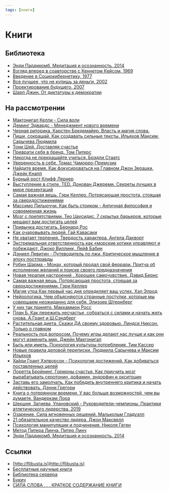 ```yaml
---
tags: [книги]
---
```

# Книги

## Библиотека

* [Энди Паддикомб. Медитация и осознанность. 2014](%D0%AD%D0%BD%D0%B4%D0%B8%20%D0%9F%D0%B0%D0%B4%D0%B4%D0%B8%D0%BA%D0%BE%D0%BC%D0%B1.%20%D0%9C%D0%B5%D0%B4%D0%B8%D1%82%D0%B0%D1%86%D0%B8%D1%8F%20%D0%B8%20%D0%BE%D1%81%D0%BE%D0%B7%D0%BD%D0%B0%D0%BD%D0%BD%D0%BE%D1%81%D1%82%D1%8C.%202014.md)
* [Взгляд вперед в соавторстве с Кеннетом Кейсом, 1969](%D0%92%D0%B7%D0%B3%D0%BB%D1%8F%D0%B4%20%D0%B2%D0%BF%D0%B5%D1%80%D0%B5%D0%B4%20%D0%B2%20%D1%81%D0%BE%D0%B0%D0%B2%D1%82%D0%BE%D1%80%D1%81%D1%82%D0%B2%D0%B5%20%D1%81%20%D0%9A%D0%B5%D0%BD%D0%BD%D0%B5%D1%82%D0%BE%D0%BC%20%D0%9A%D0%B5%D0%B9%D1%81%D0%BE%D0%BC,%201969.md)
* [Введение в Социокибернетику, 1977](%D0%92%D0%B2%D0%B5%D0%B4%D0%B5%D0%BD%D0%B8%D0%B5%20%D0%B2%20%D0%A1%D0%BE%D1%86%D0%B8%D0%BE%D0%BA%D0%B8%D0%B1%D0%B5%D1%80%D0%BD%D0%B5%D1%82%D0%B8%D0%BA%D1%83,%201977.md)
* [Все лучшее, что не купишь за деньги, 2002](%D0%92%D1%81%D0%B5%20%D0%BB%D1%83%D1%87%D1%88%D0%B5%D0%B5,%20%D1%87%D1%82%D0%BE%20%D0%BD%D0%B5%20%D0%BA%D1%83%D0%BF%D0%B8%D1%88%D1%8C%20%D0%B7%D0%B0%20%D0%B4%D0%B5%D0%BD%D1%8C%D0%B3%D0%B8,%202002.md)
* [Проектирование будущего, 2007](%D0%9F%D1%80%D0%BE%D0%B5%D0%BA%D1%82%D0%B8%D1%80%D0%BE%D0%B2%D0%B0%D0%BD%D0%B8%D0%B5%20%D0%B1%D1%83%D0%B4%D1%83%D1%89%D0%B5%D0%B3%D0%BE,%202007.md)
* [Шарп Джин. От диктатуры к демократии](%D0%A8%D0%B0%D1%80%D0%BF%20%D0%94%D0%B6%D0%B8%D0%BD.%20%D0%9E%D1%82%20%D0%B4%D0%B8%D0%BA%D1%82%D0%B0%D1%82%D1%83%D1%80%D1%8B%20%D0%BA%20%D0%B4%D0%B5%D0%BC%D0%BE%D0%BA%D1%80%D0%B0%D1%82%D0%B8%D0%B8.md)

## На рассмотрении

* [Макгонигал Келли - Сила воли](%D0%9C%D0%B0%D0%BA%D0%B3%D0%BE%D0%BD%D0%B8%D0%B3%D0%B0%D0%BB%20%D0%9A%D0%B5%D0%BB%D0%BB%D0%B8%20-%20%D0%A1%D0%B8%D0%BB%D0%B0%20%D0%B2%D0%BE%D0%BB%D0%B8.md)
* [Деминг Эдвардс - Менеджмент нового времени](%D0%94%D0%B5%D0%BC%D0%B8%D0%BD%D0%B3%20%D0%AD%D0%B4%D0%B2%D0%B0%D1%80%D0%B4%D1%81%20-%20%D0%9C%D0%B5%D0%BD%D0%B5%D0%B4%D0%B6%D0%BC%D0%B5%D0%BD%D1%82%20%D0%BD%D0%BE%D0%B2%D0%BE%D0%B3%D0%BE%20%D0%B2%D1%80%D0%B5%D0%BC%D0%B5%D0%BD%D0%B8.md)
* [Черная риторика. Карстен Бредемайер. Власть и магия слова.](%D0%A7%D0%B5%D1%80%D0%BD%D0%B0%D1%8F%20%D1%80%D0%B8%D1%82%D0%BE%D1%80%D0%B8%D0%BA%D0%B0.%20%D0%9A%D0%B0%D1%80%D1%81%D1%82%D0%B5%D0%BD%20%D0%91%D1%80%D0%B5%D0%B4%D0%B5%D0%BC%D0%B0%D0%B9%D0%B5%D1%80.%20%D0%92%D0%BB%D0%B0%D1%81%D1%82%D1%8C%20%D0%B8%20%D0%BC%D0%B0%D0%B3%D0%B8%D1%8F%20%D1%81%D0%BB%D0%BE%D0%B2%D0%B0..md)
* [Пиши, сокращай. Как создавать сильные тексты. Ильяхов Максим, Сарычева Людмила](%D0%9F%D0%B8%D1%88%D0%B8,%20%D1%81%D0%BE%D0%BA%D1%80%D0%B0%D1%89%D0%B0%D0%B9.%20%D0%9A%D0%B0%D0%BA%20%D1%81%D0%BE%D0%B7%D0%B4%D0%B0%D0%B2%D0%B0%D1%82%D1%8C%20%D1%81%D0%B8%D0%BB%D1%8C%D0%BD%D1%8B%D0%B5%20%D1%82%D0%B5%D0%BA%D1%81%D1%82%D1%8B.%20%D0%98%D0%BB%D1%8C%D1%8F%D1%85%D0%BE%D0%B2%20%D0%9C%D0%B0%D0%BA%D1%81%D0%B8%D0%BC,%20%D0%A1%D0%B0%D1%80%D1%8B%D1%87%D0%B5%D0%B2%D0%B0%20%D0%9B%D1%8E%D0%B4%D0%BC%D0%B8%D0%BB%D0%B0.md)
* [Тони Шей. Доставляя счастье](%D0%A2%D0%BE%D0%BD%D0%B8%20%D0%A8%D0%B5%D0%B9.%20%D0%94%D0%BE%D1%81%D1%82%D0%B0%D0%B2%D0%BB%D1%8F%D1%8F%20%D1%81%D1%87%D0%B0%D1%81%D1%82%D1%8C%D0%B5.md)
* [Преврати себя в бренд. Том Питерс](%D0%9F%D1%80%D0%B5%D0%B2%D1%80%D0%B0%D1%82%D0%B8%20%D1%81%D0%B5%D0%B1%D1%8F%20%D0%B2%20%D0%B1%D1%80%D0%B5%D0%BD%D0%B4.%20%D0%A2%D0%BE%D0%BC%20%D0%9F%D0%B8%D1%82%D0%B5%D1%80%D1%81.md)
* [Никогда не прекращайте учиться. Брэдли Стаатс](%D0%9D%D0%B8%D0%BA%D0%BE%D0%B3%D0%B4%D0%B0%20%D0%BD%D0%B5%20%D0%BF%D1%80%D0%B5%D0%BA%D1%80%D0%B0%D1%89%D0%B0%D0%B9%D1%82%D0%B5%20%D1%83%D1%87%D0%B8%D1%82%D1%8C%D1%81%D1%8F.%20%D0%91%D1%80%D1%8D%D0%B4%D0%BB%D0%B8%20%D0%A1%D1%82%D0%B0%D0%B0%D1%82%D1%81.md)
* [Уверенность в себе. Томас Чаморро-Премузик](%D0%A3%D0%B2%D0%B5%D1%80%D0%B5%D0%BD%D0%BD%D0%BE%D1%81%D1%82%D1%8C%20%D0%B2%20%D1%81%D0%B5%D0%B1%D0%B5.%20%D0%A2%D0%BE%D0%BC%D0%B0%D1%81%20%D0%A7%D0%B0%D0%BC%D0%BE%D1%80%D1%80%D0%BE-%D0%9F%D1%80%D0%B5%D0%BC%D1%83%D0%B7%D0%B8%D0%BA.md)
* [Найдите время. Как фокусироваться на Главном Джон Зерацки, Джейк Кнапп](%D0%9D%D0%B0%D0%B9%D0%B4%D0%B8%D1%82%D0%B5%20%D0%B2%D1%80%D0%B5%D0%BC%D1%8F.%20%D0%9A%D0%B0%D0%BA%20%D1%84%D0%BE%D0%BA%D1%83%D1%81%D0%B8%D1%80%D0%BE%D0%B2%D0%B0%D1%82%D1%8C%D1%81%D1%8F%20%D0%BD%D0%B0%20%D0%93%D0%BB%D0%B0%D0%B2%D0%BD%D0%BE%D0%BC%20%D0%94%D0%B6%D0%BE%D0%BD%20%D0%97%D0%B5%D1%80%D0%B0%D1%86%D0%BA%D0%B8,%20%D0%94%D0%B6%D0%B5%D0%B9%D0%BA%20%D0%9A%D0%BD%D0%B0%D0%BF%D0%BF.md)
* [Бурный рост Клифф Лернер](%D0%91%D1%83%D1%80%D0%BD%D1%8B%D0%B9%20%D1%80%D0%BE%D1%81%D1%82%20%D0%9A%D0%BB%D0%B8%D1%84%D1%84%20%D0%9B%D0%B5%D1%80%D0%BD%D0%B5%D1%80.md)
* [Выступление в стиле. TED. Донован Джереми. Секреты лучших в мире презентаций](%D0%92%D1%8B%D1%81%D1%82%D1%83%D0%BF%D0%BB%D0%B5%D0%BD%D0%B8%D0%B5%20%D0%B2%20%D1%81%D1%82%D0%B8%D0%BB%D0%B5.%20TED.%20%D0%94%D0%BE%D0%BD%D0%BE%D0%B2%D0%B0%D0%BD%20%D0%94%D0%B6%D0%B5%D1%80%D0%B5%D0%BC%D0%B8.%20%D0%A1%D0%B5%D0%BA%D1%80%D0%B5%D1%82%D1%8B%20%D0%BB%D1%83%D1%87%D1%88%D0%B8%D1%85%20%D0%B2%20%D0%BC%D0%B8%D1%80%D0%B5%20%D0%BF%D1%80%D0%B5%D0%B7%D0%B5%D0%BD%D1%82%D0%B0%D1%86%D0%B8%D0%B9.md)
* [Самая важная вещь. Гэри Келлер. Потрясающая простота, стоящая за сверхдостижениями](%D0%A1%D0%B0%D0%BC%D0%B0%D1%8F%20%D0%B2%D0%B0%D0%B6%D0%BD%D0%B0%D1%8F%20%D0%B2%D0%B5%D1%89%D1%8C.%20%D0%93%D1%8D%D1%80%D0%B8%20%D0%9A%D0%B5%D0%BB%D0%BB%D0%B5%D1%80.%20%D0%9F%D0%BE%D1%82%D1%80%D1%8F%D1%81%D0%B0%D1%8E%D1%89%D0%B0%D1%8F%20%D0%BF%D1%80%D0%BE%D1%81%D1%82%D0%BE%D1%82%D0%B0,%20%D1%81%D1%82%D0%BE%D1%8F%D1%89%D0%B0%D1%8F%20%D0%B7%D0%B0%20%D1%81%D0%B2%D0%B5%D1%80%D1%85%D0%B4%D0%BE%D1%81%D1%82%D0%B8%D0%B6%D0%B5%D0%BD%D0%B8%D1%8F%D0%BC%D0%B8.md)
* [Массимо Пильюччи. Как быть стоиком - Античная философия и современная жизнь](%D0%9C%D0%B0%D1%81%D1%81%D0%B8%D0%BC%D0%BE%20%D0%9F%D0%B8%D0%BB%D1%8C%D1%8E%D1%87%D1%87%D0%B8.%20%D0%9A%D0%B0%D0%BA%20%D0%B1%D1%8B%D1%82%D1%8C%20%D1%81%D1%82%D0%BE%D0%B8%D0%BA%D0%BE%D0%BC%20-%20%D0%90%D0%BD%D1%82%D0%B8%D1%87%D0%BD%D0%B0%D1%8F%20%D1%84%D0%B8%D0%BB%D0%BE%D1%81%D0%BE%D1%84%D0%B8%D1%8F%20%D0%B8%20%D1%81%D0%BE%D0%B2%D1%80%D0%B5%D0%BC%D0%B5%D0%BD%D0%BD%D0%B0%D1%8F%20%D0%B6%D0%B8%D0%B7%D0%BD%D1%8C.md)
* [Мозг с препятствиями. Тео Цаусидис. 7 скрытых барьеров, которые мешают вам достигать целей](%D0%9C%D0%BE%D0%B7%D0%B3%20%D1%81%20%D0%BF%D1%80%D0%B5%D0%BF%D1%8F%D1%82%D1%81%D1%82%D0%B2%D0%B8%D1%8F%D0%BC%D0%B8.%20%D0%A2%D0%B5%D0%BE%20%D0%A6%D0%B0%D1%83%D1%81%D0%B8%D0%B4%D0%B8%D1%81.%207%20%D1%81%D0%BA%D1%80%D1%8B%D1%82%D1%8B%D1%85%20%D0%B1%D0%B0%D1%80%D1%8C%D0%B5%D1%80%D0%BE%D0%B2,%20%D0%BA%D0%BE%D1%82%D0%BE%D1%80%D1%8B%D0%B5%20%D0%BC%D0%B5%D1%88%D0%B0%D1%8E%D1%82%20%D0%B2%D0%B0%D0%BC%20%D0%B4%D0%BE%D1%81%D1%82%D0%B8%D0%B3%D0%B0%D1%82%D1%8C%20%D1%86%D0%B5%D0%BB%D0%B5%D0%B9.md)
* [Привычка достигать. Бернард Рос](%D0%9F%D1%80%D0%B8%D0%B2%D1%8B%D1%87%D0%BA%D0%B0%20%D0%B4%D0%BE%D1%81%D1%82%D0%B8%D0%B3%D0%B0%D1%82%D1%8C.%20%D0%91%D0%B5%D1%80%D0%BD%D0%B0%D1%80%D0%B4%20%D0%A0%D0%BE%D1%81.md)
* [Как очаровывать людей. Гай Кавасаки](Как%20очаровывать%20людей.%20Гай%20Кавасаки.md)
* [Не хватает терпения. Твердость характера. Ангела Дакворт](%D0%9D%D0%B5%20%D1%85%D0%B2%D0%B0%D1%82%D0%B0%D0%B5%D1%82%20%D1%82%D0%B5%D1%80%D0%BF%D0%B5%D0%BD%D0%B8%D1%8F.%20%D0%A2%D0%B2%D0%B5%D1%80%D0%B4%D0%BE%D1%81%D1%82%D1%8C%20%D1%85%D0%B0%D1%80%D0%B0%D0%BA%D1%82%D0%B5%D1%80%D0%B0.%20%D0%90%D0%BD%D0%B3%D0%B5%D0%BB%D0%B0%20%D0%94%D0%B0%D0%BA%D0%B2%D0%BE%D1%80%D1%82.md)
* [Экстремальная ответственность как «морские котики управляют и побеждают. Джоко Виллинк, Лейф Бабин](%D0%AD%D0%BA%D1%81%D1%82%D1%80%D0%B5%D0%BC%D0%B0%D0%BB%D1%8C%D0%BD%D0%B0%D1%8F%20%D0%BE%D1%82%D0%B2%D0%B5%D1%82%D1%81%D1%82%D0%B2%D0%B5%D0%BD%D0%BD%D0%BE%D1%81%D1%82%D1%8C%20%D0%BA%D0%B0%D0%BA%20%C2%AB%D0%BC%D0%BE%D1%80%D1%81%D0%BA%D0%B8%D0%B5%20%D0%BA%D0%BE%D1%82%D0%B8%D0%BA%D0%B8%20%D1%83%D0%BF%D1%80%D0%B0%D0%B2%D0%BB%D1%8F%D1%8E%D1%82%20%D0%B8%20%D0%BF%D0%BE%D0%B1%D0%B5%D0%B6%D0%B4%D0%B0%D1%8E%D1%82.%20%D0%94%D0%B6%D0%BE%D0%BA%D0%BE%20%D0%92%D0%B8%D0%BB%D0%BB%D0%B8%D0%BD%D0%BA,%20%D0%9B%D0%B5%D0%B9%D1%84%20%D0%91%D0%B0%D0%B1%D0%B8%D0%BD.md)
* [Дэниел Левитин - Путеводитель по лжи. Критическое мышление в эпоху постправды](%D0%94%D1%8D%D0%BD%D0%B8%D0%B5%D0%BB%20%D0%9B%D0%B5%D0%B2%D0%B8%D1%82%D0%B8%D0%BD%20-%20%D0%9F%D1%83%D1%82%D0%B5%D0%B2%D0%BE%D0%B4%D0%B8%D1%82%D0%B5%D0%BB%D1%8C%20%D0%BF%D0%BE%20%D0%BB%D0%B6%D0%B8.%20%D0%9A%D1%80%D0%B8%D1%82%D0%B8%D1%87%D0%B5%D1%81%D0%BA%D0%BE%D0%B5%20%D0%BC%D1%8B%D1%88%D0%BB%D0%B5%D0%BD%D0%B8%D0%B5%20%D0%B2%20%D1%8D%D0%BF%D0%BE%D1%85%D1%83%20%D0%BF%D0%BE%D1%81%D1%82%D0%BF%D1%80%D0%B0%D0%B2%D0%B4%D1%8B.md)
* [Робин Шарма - Монах, который продал свой феррари. Притча об исполнении желаний и поиске своего предназначения](%D0%A0%D0%BE%D0%B1%D0%B8%D0%BD%20%D0%A8%D0%B0%D1%80%D0%BC%D0%B0%20-%20%D0%9C%D0%BE%D0%BD%D0%B0%D1%85,%20%D0%BA%D0%BE%D1%82%D0%BE%D1%80%D1%8B%D0%B9%20%D0%BF%D1%80%D0%BE%D0%B4%D0%B0%D0%BB%20%D1%81%D0%B2%D0%BE%D0%B9%20%D1%84%D0%B5%D1%80%D1%80%D0%B0%D1%80%D0%B8.%20%D0%9F%D1%80%D0%B8%D1%82%D1%87%D0%B0%20%D0%BE%D0%B1%20%D0%B8%D1%81%D0%BF%D0%BE%D0%BB%D0%BD%D0%B5%D0%BD%D0%B8%D0%B8%20%D0%B6%D0%B5%D0%BB%D0%B0%D0%BD%D0%B8%D0%B9%20%D0%B8%20%D0%BF%D0%BE%D0%B8%D1%81%D0%BA%D0%B5%20%D1%81%D0%B2%D0%BE%D0%B5%D0%B3%D0%BE%20%D0%BF%D1%80%D0%B5%D0%B4%D0%BD%D0%B0%D0%B7%D0%BD%D0%B0%D1%87%D0%B5%D0%BD%D0%B8%D1%8F.md)
* [Новая терапия настроений . Хорошее самочувствие. Дэвид Бернс](%D0%9D%D0%BE%D0%B2%D0%B0%D1%8F%20%D1%82%D0%B5%D1%80%D0%B0%D0%BF%D0%B8%D1%8F%20%D0%BD%D0%B0%D1%81%D1%82%D1%80%D0%BE%D0%B5%D0%BD%D0%B8%D0%B9%20.%20%D0%A5%D0%BE%D1%80%D0%BE%D1%88%D0%B5%D0%B5%20%D1%81%D0%B0%D0%BC%D0%BE%D1%87%D1%83%D0%B2%D1%81%D1%82%D0%B2%D0%B8%D0%B5.%20%D0%94%D1%8D%D0%B2%D0%B8%D0%B4%20%D0%91%D0%B5%D1%80%D0%BD%D1%81.md)
* [Самая важная вещь. Потрясающая простота, стоящая за сверхдостижениями. Гэри Келлер](%D0%A1%D0%B0%D0%BC%D0%B0%D1%8F%20%D0%B2%D0%B0%D0%B6%D0%BD%D0%B0%D1%8F%20%D0%B2%D0%B5%D1%89%D1%8C.%20%D0%9F%D0%BE%D1%82%D1%80%D1%8F%D1%81%D0%B0%D1%8E%D1%89%D0%B0%D1%8F%20%D0%BF%D1%80%D0%BE%D1%81%D1%82%D0%BE%D1%82%D0%B0,%20%D1%81%D1%82%D0%BE%D1%8F%D1%89%D0%B0%D1%8F%20%D0%B7%D0%B0%20%D1%81%D0%B2%D0%B5%D1%80%D1%85%D0%B4%D0%BE%D1%81%D1%82%D0%B8%D0%B6%D0%B5%D0%BD%D0%B8%D1%8F%D0%BC%D0%B8.%20%D0%93%D1%8D%D1%80%D0%B8%20%D0%9A%D0%B5%D0%BB%D0%BB%D0%B5%D1%80.md)
* [Магия утра Как первый час дня определяет ваш успех. Хэл Элрод](%D0%9C%D0%B0%D0%B3%D0%B8%D1%8F%20%D1%83%D1%82%D1%80%D0%B0%20%D0%9A%D0%B0%D0%BA%20%D0%BF%D0%B5%D1%80%D0%B2%D1%8B%D0%B9%20%D1%87%D0%B0%D1%81%20%D0%B4%D0%BD%D1%8F%20%D0%BE%D0%BF%D1%80%D0%B5%D0%B4%D0%B5%D0%BB%D1%8F%D0%B5%D1%82%20%D0%B2%D0%B0%D1%88%20%D1%83%D1%81%D0%BF%D0%B5%D1%85.%20%D0%A5%D1%8D%D0%BB%20%D0%AD%D0%BB%D1%80%D0%BE%D0%B4.md)
* [Нейрологика. Чем объясняются странные поступки, которые мы совершаем неожиданно для себя.  Элиэзер Штернберг](%D0%9D%D0%B5%D0%B9%D1%80%D0%BE%D0%BB%D0%BE%D0%B3%D0%B8%D0%BA%D0%B0.%20%D0%A7%D0%B5%D0%BC%20%D0%BE%D0%B1%D1%8A%D1%8F%D1%81%D0%BD%D1%8F%D1%8E%D1%82%D1%81%D1%8F%20%D1%81%D1%82%D1%80%D0%B0%D0%BD%D0%BD%D1%8B%D0%B5%20%D0%BF%D0%BE%D1%81%D1%82%D1%83%D0%BF%D0%BA%D0%B8,%20%D0%BA%D0%BE%D1%82%D0%BE%D1%80%D1%8B%D0%B5%20%D0%BC%D1%8B%20%D1%81%D0%BE%D0%B2%D0%B5%D1%80%D1%88%D0%B0%D0%B5%D0%BC%20%D0%BD%D0%B5%D0%BE%D0%B6%D0%B8%D0%B4%D0%B0%D0%BD%D0%BD%D0%BE%20%D0%B4%D0%BB%D1%8F%20%D1%81%D0%B5%D0%B1%D1%8F.%20%20%D0%AD%D0%BB%D0%B8%D1%8D%D0%B7%D0%B5%D1%80%20%D0%A8%D1%82%D0%B5%D1%80%D0%BD%D0%B1%D0%B5%D1%80%D0%B3.md)
* [У них так принято. Маккаммон Росс](%D0%A3%20%D0%BD%D0%B8%D1%85%20%D1%82%D0%B0%D0%BA%20%D0%BF%D1%80%D0%B8%D0%BD%D1%8F%D1%82%D0%BE.%20%D0%9C%D0%B0%D0%BA%D0%BA%D0%B0%D0%BC%D0%BC%D0%BE%D0%BD%20%D0%A0%D0%BE%D1%81%D1%81.md)
* [План Б. Как пережить несчастье, собраться с силами и начать жить снова. А.Грант и Ш.Сэндберг](%D0%9F%D0%BB%D0%B0%D0%BD%20%D0%91.%20%D0%9A%D0%B0%D0%BA%20%D0%BF%D0%B5%D1%80%D0%B5%D0%B6%D0%B8%D1%82%D1%8C%20%D0%BD%D0%B5%D1%81%D1%87%D0%B0%D1%81%D1%82%D1%8C%D0%B5,%20%D1%81%D0%BE%D0%B1%D1%80%D0%B0%D1%82%D1%8C%D1%81%D1%8F%20%D1%81%20%D1%81%D0%B8%D0%BB%D0%B0%D0%BC%D0%B8%20%D0%B8%20%D0%BD%D0%B0%D1%87%D0%B0%D1%82%D1%8C%20%D0%B6%D0%B8%D1%82%D1%8C%20%D1%81%D0%BD%D0%BE%D0%B2%D0%B0.%20%D0%90.%D0%93%D1%80%D0%B0%D0%BD%D1%82%20%D0%B8%20%D0%A8.%D0%A1%D1%8D%D0%BD%D0%B4%D0%B1%D0%B5%D1%80%D0%B3.md)
* [Растительная диета. Скажи ДА своему здоровью. Линдси Никсон. Только о главном](%D0%A0%D0%B0%D1%81%D1%82%D0%B8%D1%82%D0%B5%D0%BB%D1%8C%D0%BD%D0%B0%D1%8F%20%D0%B4%D0%B8%D0%B5%D1%82%D0%B0.%20%D0%A1%D0%BA%D0%B0%D0%B6%D0%B8%20%D0%94%D0%90%20%D1%81%D0%B2%D0%BE%D0%B5%D0%BC%D1%83%20%D0%B7%D0%B4%D0%BE%D1%80%D0%BE%D0%B2%D1%8C%D1%8E.%20%D0%9B%D0%B8%D0%BD%D0%B4%D1%81%D0%B8%20%D0%9D%D0%B8%D0%BA%D1%81%D0%BE%D0%BD.%20%D0%A2%D0%BE%D0%BB%D1%8C%D0%BA%D0%BE%20%D0%BE%20%D0%B3%D0%BB%D0%B0%D0%B2%D0%BD%D0%BE%D0%BC.md)
* [Реальность под вопросом. Почему игры делают нас лучше и как они могут изменить мир. Джейн Макгонигал](%D0%A0%D0%B5%D0%B0%D0%BB%D1%8C%D0%BD%D0%BE%D1%81%D1%82%D1%8C%20%D0%BF%D0%BE%D0%B4%20%D0%B2%D0%BE%D0%BF%D1%80%D0%BE%D1%81%D0%BE%D0%BC.%20%D0%9F%D0%BE%D1%87%D0%B5%D0%BC%D1%83%20%D0%B8%D0%B3%D1%80%D1%8B%20%D0%B4%D0%B5%D0%BB%D0%B0%D1%8E%D1%82%20%D0%BD%D0%B0%D1%81%20%D0%BB%D1%83%D1%87%D1%88%D0%B5%20%D0%B8%20%D0%BA%D0%B0%D0%BA%20%D0%BE%D0%BD%D0%B8%20%D0%BC%D0%BE%D0%B3%D1%83%D1%82%20%D0%B8%D0%B7%D0%BC%D0%B5%D0%BD%D0%B8%D1%82%D1%8C%20%D0%BC%D0%B8%D1%80.%20%D0%94%D0%B6%D0%B5%D0%B9%D0%BD%20%D0%9C%D0%B0%D0%BA%D0%B3%D0%BE%D0%BD%D0%B8%D0%B3%D0%B0%D0%BB.md)
* [Быть или иметь. Психология культуры потребления. Тим Кассер](%D0%91%D1%8B%D1%82%D1%8C%20%D0%B8%D0%BB%D0%B8%20%D0%B8%D0%BC%D0%B5%D1%82%D1%8C.%20%D0%9F%D1%81%D0%B8%D1%85%D0%BE%D0%BB%D0%BE%D0%B3%D0%B8%D1%8F%20%D0%BA%D1%83%D0%BB%D1%8C%D1%82%D1%83%D1%80%D1%8B%20%D0%BF%D0%BE%D1%82%D1%80%D0%B5%D0%B1%D0%BB%D0%B5%D0%BD%D0%B8%D1%8F.%20%D0%A2%D0%B8%D0%BC%20%D0%9A%D0%B0%D1%81%D1%81%D0%B5%D1%80.md)
* [Новые правила деловой переписки. Людмила Сарычева и Максим Ильяхов](%D0%9D%D0%BE%D0%B2%D1%8B%D0%B5%20%D0%BF%D1%80%D0%B0%D0%B2%D0%B8%D0%BB%D0%B0%20%D0%B4%D0%B5%D0%BB%D0%BE%D0%B2%D0%BE%D0%B9%20%D0%BF%D0%B5%D1%80%D0%B5%D0%BF%D0%B8%D1%81%D0%BA%D0%B8.%20%D0%9B%D1%8E%D0%B4%D0%BC%D0%B8%D0%BB%D0%B0%20%D0%A1%D0%B0%D1%80%D1%8B%D1%87%D0%B5%D0%B2%D0%B0%20%D0%B8%20%D0%9C%D0%B0%D0%BA%D1%81%D0%B8%D0%BC%20%D0%98%D0%BB%D1%8C%D1%8F%D1%85%D0%BE%D0%B2.md)
* [Хайди Грант Хэлворсон - Психология достижений. Как добиваться поставленных целей](%D0%A5%D0%B0%D0%B9%D0%B4%D0%B8%20%D0%93%D1%80%D0%B0%D0%BD%D1%82%20%D0%A5%D1%8D%D0%BB%D0%B2%D0%BE%D1%80%D1%81%D0%BE%D0%BD%20-%20%D0%9F%D1%81%D0%B8%D1%85%D0%BE%D0%BB%D0%BE%D0%B3%D0%B8%D1%8F%20%D0%B4%D0%BE%D1%81%D1%82%D0%B8%D0%B6%D0%B5%D0%BD%D0%B8%D0%B9.%20%D0%9A%D0%B0%D0%BA%20%D0%B4%D0%BE%D0%B1%D0%B8%D0%B2%D0%B0%D1%82%D1%8C%D1%81%D1%8F%20%D0%BF%D0%BE%D1%81%D1%82%D0%B0%D0%B2%D0%BB%D0%B5%D0%BD%D0%BD%D1%8B%D1%85%20%D1%86%D0%B5%D0%BB%D0%B5%D0%B9.md)
* [Лоретта Бройнинг. Гормоны счастья. Как приучить мозг вырабатывать серотонин, дофамин, эндорфин и окситоцин](%D0%9B%D0%BE%D1%80%D0%B5%D1%82%D1%82%D0%B0%20%D0%91%D1%80%D0%BE%D0%B9%D0%BD%D0%B8%D0%BD%D0%B3.%20%D0%93%D0%BE%D1%80%D0%BC%D0%BE%D0%BD%D1%8B%20%D1%81%D1%87%D0%B0%D1%81%D1%82%D1%8C%D1%8F.%20%D0%9A%D0%B0%D0%BA%20%D0%BF%D1%80%D0%B8%D1%83%D1%87%D0%B8%D1%82%D1%8C%20%D0%BC%D0%BE%D0%B7%D0%B3%20%D0%B2%D1%8B%D1%80%D0%B0%D0%B1%D0%B0%D1%82%D1%8B%D0%B2%D0%B0%D1%82%D1%8C%20%D1%81%D0%B5%D1%80%D0%BE%D1%82%D0%BE%D0%BD%D0%B8%D0%BD,%20%D0%B4%D0%BE%D1%84%D0%B0%D0%BC%D0%B8%D0%BD,%20%D1%8D%D0%BD%D0%B4%D0%BE%D1%80%D1%84%D0%B8%D0%BD%20%D0%B8%20%D0%BE%D0%BA%D1%81%D0%B8%D1%82%D0%BE%D1%86%D0%B8%D0%BD.md)
* [Заставь его замолчать. Как победить внутреннего критика и начать действовать. Дэнни Грегори](%D0%97%D0%B0%D1%81%D1%82%D0%B0%D0%B2%D1%8C%20%D0%B5%D0%B3%D0%BE%20%D0%B7%D0%B0%D0%BC%D0%BE%D0%BB%D1%87%D0%B0%D1%82%D1%8C.%20%D0%9A%D0%B0%D0%BA%20%D0%BF%D0%BE%D0%B1%D0%B5%D0%B4%D0%B8%D1%82%D1%8C%20%D0%B2%D0%BD%D1%83%D1%82%D1%80%D0%B5%D0%BD%D0%BD%D0%B5%D0%B3%D0%BE%20%D0%BA%D1%80%D0%B8%D1%82%D0%B8%D0%BA%D0%B0%20%D0%B8%20%D0%BD%D0%B0%D1%87%D0%B0%D1%82%D1%8C%20%D0%B4%D0%B5%D0%B9%D1%81%D1%82%D0%B2%D0%BE%D0%B2%D0%B0%D1%82%D1%8C.%20%D0%94%D1%8D%D0%BD%D0%BD%D0%B8%20%D0%93%D1%80%D0%B5%D0%B3%D0%BE%D1%80%D0%B8.md)
* [Книга о потерянном времени. У вас больше возможностей, чем вы думаете. Вандеркам Лора](%D0%9A%D0%BD%D0%B8%D0%B3%D0%B0%20%D0%BE%20%D0%BF%D0%BE%D1%82%D0%B5%D1%80%D1%8F%D0%BD%D0%BD%D0%BE%D0%BC%20%D0%B2%D1%80%D0%B5%D0%BC%D0%B5%D0%BD%D0%B8.%20%D0%A3%20%D0%B2%D0%B0%D1%81%20%D0%B1%D0%BE%D0%BB%D1%8C%D1%88%D0%B5%20%D0%B2%D0%BE%D0%B7%D0%BC%D0%BE%D0%B6%D0%BD%D0%BE%D1%81%D1%82%D0%B5%D0%B9,%20%D1%87%D0%B5%D0%BC%20%D0%B2%D1%8B%20%D0%B4%D1%83%D0%BC%D0%B0%D0%B5%D1%82%D0%B5.%20%D0%92%D0%B0%D0%BD%D0%B4%D0%B5%D1%80%D0%BA%D0%B0%D0%BC%20%D0%9B%D0%BE%D1%80%D0%B0.md)
* [Шекшня, Загиева, Улановский - Руководители-чемпионы. Практики атлетического лидерства. 2019](%D0%A8%D0%B5%D0%BA%D1%88%D0%BD%D1%8F,%20%D0%97%D0%B0%D0%B3%D0%B8%D0%B5%D0%B2%D0%B0,%20%D0%A3%D0%BB%D0%B0%D0%BD%D0%BE%D0%B2%D1%81%D0%BA%D0%B8%D0%B9%20-%20%D0%A0%D1%83%D0%BA%D0%BE%D0%B2%D0%BE%D0%B4%D0%B8%D1%82%D0%B5%D0%BB%D0%B8-%D1%87%D0%B5%D0%BC%D0%BF%D0%B8%D0%BE%D0%BD%D1%8B.%20%D0%9F%D1%80%D0%B0%D0%BA%D1%82%D0%B8%D0%BA%D0%B8%20%D0%B0%D1%82%D0%BB%D0%B5%D1%82%D0%B8%D1%87%D0%B5%D1%81%D0%BA%D0%BE%D0%B3%D0%BE%20%D0%BB%D0%B8%D0%B4%D0%B5%D1%80%D1%81%D1%82%D0%B2%D0%B0.%202019.md)
* [Озарение. Сила мгновенных решений. Малькольм Гладуэлл](%D0%9E%D0%B7%D0%B0%D1%80%D0%B5%D0%BD%D0%B8%D0%B5.%20%D0%A1%D0%B8%D0%BB%D0%B0%20%D0%BC%D0%B3%D0%BD%D0%BE%D0%B2%D0%B5%D0%BD%D0%BD%D1%8B%D1%85%20%D1%80%D0%B5%D1%88%D0%B5%D0%BD%D0%B8%D0%B9.%20%D0%9C%D0%B0%D0%BB%D1%8C%D0%BA%D0%BE%D0%BB%D1%8C%D0%BC%20%D0%93%D0%BB%D0%B0%D0%B4%D1%83%D1%8D%D0%BB%D0%BB.md)
* [21 обязательное качество лидера. Джон Максвелл](21%20%D0%BE%D0%B1%D1%8F%D0%B7%D0%B0%D1%82%D0%B5%D0%BB%D1%8C%D0%BD%D0%BE%D0%B5%20%D0%BA%D0%B0%D1%87%D0%B5%D1%81%D1%82%D0%B2%D0%BE%20%D0%BB%D0%B8%D0%B4%D0%B5%D1%80%D0%B0.%20%D0%94%D0%B6%D0%BE%D0%BD%20%D0%9C%D0%B0%D0%BA%D1%81%D0%B2%D0%B5%D0%BB%D0%BB.md)
* [Психология манипуляции и подчинения. Николя Геген](%D0%9F%D1%81%D0%B8%D1%85%D0%BE%D0%BB%D0%BE%D0%B3%D0%B8%D1%8F%20%D0%BC%D0%B0%D0%BD%D0%B8%D0%BF%D1%83%D0%BB%D1%8F%D1%86%D0%B8%D0%B8%20%D0%B8%20%D0%BF%D0%BE%D0%B4%D1%87%D0%B8%D0%BD%D0%B5%D0%BD%D0%B8%D1%8F.%20%D0%9D%D0%B8%D0%BA%D0%BE%D0%BB%D1%8F%20%D0%93%D0%B5%D0%B3%D0%B5%D0%BD.md)
* [Метод Питера Линча. Питер Линч](%D0%9C%D0%B5%D1%82%D0%BE%D0%B4%20%D0%9F%D0%B8%D1%82%D0%B5%D1%80%D0%B0%20%D0%9B%D0%B8%D0%BD%D1%87%D0%B0.%20%D0%9F%D0%B8%D1%82%D0%B5%D1%80%20%D0%9B%D0%B8%D0%BD%D1%87.md)
* [Энди Паддикомб. Медитация и осознанность. 2014](%D0%AD%D0%BD%D0%B4%D0%B8%20%D0%9F%D0%B0%D0%B4%D0%B4%D0%B8%D0%BA%D0%BE%D0%BC%D0%B1.%20%D0%9C%D0%B5%D0%B4%D0%B8%D1%82%D0%B0%D1%86%D0%B8%D1%8F%20%D0%B8%20%D0%BE%D1%81%D0%BE%D0%B7%D0%BD%D0%B0%D0%BD%D0%BD%D0%BE%D1%81%D1%82%D1%8C.%202014.md)

## Ссылки

* [http://flibusta.is](http://flibusta.is)
* [Бесплатные научные книги](%D0%91%D0%B5%D1%81%D0%BF%D0%BB%D0%B0%D1%82%D0%BD%D1%8B%D0%B5%20%D0%BD%D0%B0%D1%83%D1%87%D0%BD%D1%8B%D0%B5%20%D0%BA%D0%BD%D0%B8%D0%B3%D0%B8.md)
* [Библиотека сервера](https://drive.google.com/drive/folders/1izQjjlTYXF4Qrb6usqSZyQdh9QQlhNlU?usp=sharing)
* [Букич](https://www.youtube.com/channel/UC6qLdNM2UnroC5glk74U8zQ)
* [СИЛА СЛОВА . . . КРАТКОЕ СОДЕРЖАНИЕ КНИГИ](https://www.youtube.com/channel/UCdnE_FKQoQ4PzLePei67mYA)
